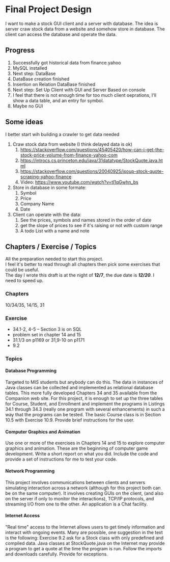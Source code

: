 # Final Project Design

I want to make a stock GUI client and a server with database. The idea is server craw stock data from a website and somehow store in database. The client can access the database and operate the data.

## Progress

1. Successfully got historical data from finance.yahoo
2. MySQL installed
3. Next step: DataBase
4. DataBase creation finished
5. Insertion on Relation DataBase finished
6. Next step: Set Up Client with GUI and Server Based on console
7. I feel that there is not enough time for too much client oeprations, I'll show a data table, and an entry for symbol.
8. Maybe no GUI

## Some ideas

I better start wih building a crawler to get data needed

1. Craw stock data from website (I think delayed data is ok)
    1. <https://stackoverflow.com/questions/45405420/how-can-i-get-the-stock-price-volume-from-finance-yahoo-com>
    2. <https://introcs.cs.princeton.edu/java/31datatype/StockQuote.java.html>
    3. <https://stackoverflow.com/questions/20040925/jsoup-stock-quote-scraping-yahoo-finance>
    4. Video: <https://www.youtube.com/watch?v=tI1qGwhn_bs>
2. Store in database in some formate:
    1. Symbol
    2. Price
    3. Company Name
    4. Date
3. Client can operate with the data:
    1. See the prices, symbols and names stored in the order of date
    2. get the slope of prices to see if it's raising or not with custom range
    3. A todo List with a name and note

## Chapters / Exercise / Topics

All the preparation needed to start this project.  
I feel it's better to read through all chapters then pick some exercises that could be useful.  
The day I wrote this draft is at the night of **12/7**, the due date is ***12/20***. I need to speed up.  

### Chapters

10/34/35, 14/15, 31

### Exercise

* 34.1-2, 4-5 – Section 3 is on SQL  
* problem set in chapter 14 and 15  
* 31.1/3 on p1169 or 31,9-10 on p1171
* 9.2

### Topics

#### Database Programming

Targeted to MIS students but anybody can do this. The data in instances of Java classes can be collected and implemented as relational database tables. This more fully developed Chapters 34 and 35 available from the Companion web site. For this project, it is enough to set up the three tables for Course, Student, and Enrollment and implement the programs in Listings 34.1 through 34.3 (really one program with several enhancements) in such a way that the programs can be tested. The basic Course class is in Section 10.5 with Exercise 10.9. Provide brief instructions for the user.

#### Computer Graphics and Animation

Use one or more of the exercises in Chapters 14 and 15 to explore computer graphics and animation. These are the beginning of computer game development.
Write a short report on what you did. Include the code and provide a set of instructions for me to test your code.

#### Network Programming

This project involves communications between clients and servers simulating interaction across a network (although for this project both can be on the same computer). It involves creating GUIs on the client, (and also on the server if only to monitor the interactions), TCP/IP protocols, and streaming I/O from one to the other. An application is a Chat facility.

#### Internet Access

"Real time" access to the Internet allows users to get timely information and interact with ongoing events. Many are possible, one suggestion in the text is the following:
Exercise 9.2 ask for a Stock class with only predefined and compiled data. Java classes at StockQuote.java on the Internet may provide a program to get a quote at the time the program is run. Follow the imports and downloads carefully. Provide for exceptions.